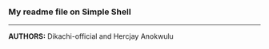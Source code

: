 <h3>My readme file on Simple Shell </h3>

<hr/>
<p><strong>AUTHORS:</strong> Dikachi-official and Hercjay Anokwulu</p>
